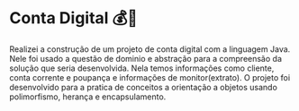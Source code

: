 # Conta Digital 💰🏦

Realizei a construção de um projeto de conta digital com a linguagem Java.
Nele foi usado  a questão de dominio e abstração para a compreensão da solução que seria desenvolvida. 
Nela temos informações como cliente, conta corrente e poupança e informações de monitor(extrato). O projeto foi desenvolvido para a pratica de conceitos a orientação a objetos usando polimorfismo, herança e encapsulamento.
